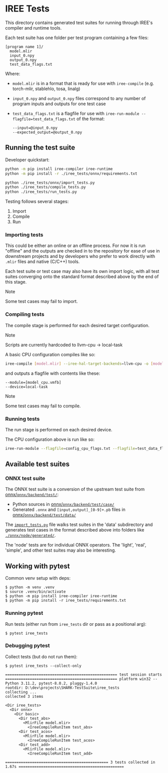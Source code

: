 # IREE Tests

This directory contains generated test suites for running through IREE's
compiler and runtime tools.

Each test suite has one folder per test program containing a few files:

```
[program name 1]/
  model.mlir
  input_0.npy
  output_0.npy
  test_data_flags.txt
```

Where:

* `model.mlir` is in a format that is ready for use with `iree-compile`
  (e.g. torch-mlir, stablehlo, tosa, linalg)
* `input_0.npy` and `output_0.npy` files correspond to any number of program
  inputs and outputs for one test case
* `test_data_flags.txt` is a flagfile for use with
  `iree-run-module --flagfile=test_data_flags.txt` of the format:

  ```
  --input=@input_0.npy
  --expected_output=@output_0.npy
  ```

## Running the test suite

Developer quickstart:

```bash
python -m pip install iree-compiler iree-runtime
python -m pip install -r ./iree_tests/onnx/requirements.txt

python ./iree_tests/onnx/import_tests.py
python ./iree_tests/compile_tests.py
python ./iree_tests/run_tests.py
```

Testing follows several stages:

1. Import
2. Compile
3. Run

### Importing tests

This could be either an online or an offline process. For now it is run
"offline" and the outputs are checked in to the repository for ease of use
in downstream projects and by developers who prefer to work directly with
`.mlir` files and native (C/C++) tools.

Each test suite or test case may also have its own import logic, with all test
suites converging onto the standard format described above by the end of this
stage.

> [!NOTE]
> Some test cases may fail to import.

### Compiling tests

The compile stage is performed for each desired target configuration.

> [!NOTE]
> Scripts are currently hardcoded to llvm-cpu -> local-task

A basic CPU configuration compiles like so:

```bash
iree-compile [model.mlir] --iree-hal-target-backends=llvm-cpu -o [model_cpu.vmfb]
```

and outputs a flagfile with contents like these:

```text
--module=[model_cpu.vmfb]
--device=local-task
```

> [!NOTE]
> Some test cases may fail to compile.

### Running tests

The run stage is performed on each desired device.

The CPU configuration above is run like so:

```bash
iree-run-module --flagfile=config_cpu_flags.txt --flagfile=test_data_flags.txt
```

## Available test suites

### ONNX test suite

The ONNX test suite is a conversion of the upstream test suite from
[onnx/`onnx/backend/test/`](../third_party/onnx/onnx/backend/test/):

* Python sources in [onnx/`onnx/backend/test/case/`](../third_party/onnx/onnx/backend/test/case)
* Generated `.onnx` and `[input,output]_[0-9]+.pb` files in [onnx/`onnx/backend/test/data/`](../third_party/onnx/onnx/backend/test/data)

The [`import_tests.py`](./onnx/import_tests.py) file walks test suites in the
'data' subdirectory and generates test cases in the format described above into
folders like [`./onnx/node/generated/`](./onnx/node/generated/).

The 'node' tests are for individual ONNX operators. The 'light', 'real',
'simple', and other test suites may also be interesting.

## Working with pytest

Common venv setup with deps:

```shell
$ python -m venv .venv
$ source .venv/bin/activate
$ python -m pip install iree-compiler iree-runtime
$ python -m pip install -r iree_tests/requirements.txt
```

### Running pytest

Run tests (either run from `iree_tests` dir or pass as a positional arg):

```shell
$ pytest iree_tests
```

### Debugging pytest

Collect tests (but do not run them):

```shell
$ pytest iree_tests --collect-only

================================================== test session starts ================================================== platform win32 -- Python 3.11.2, pytest-8.0.2, pluggy-1.4.0
rootdir: D:\dev\projects\SHARK-TestSuite\iree_tests
collecting ...
collected 3 items

<Dir iree_tests>
  <Dir onnx>
    <Dir basic>
      <Dir test_abs>
        <MlirFile model.mlir>
          <IreeCompileRunItem test_abs>
      <Dir test_acos>
        <MlirFile model.mlir>
          <IreeCompileRunItem test_acos>
      <Dir test_add>
        <MlirFile model.mlir>
          <IreeCompileRunItem test_add>

============================================== 3 tests collected in 1.67s ===============================================
```
